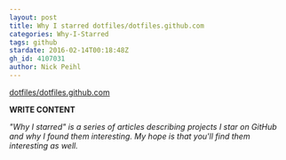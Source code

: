 ```yaml
---
layout: post
title: Why I starred dotfiles/dotfiles.github.com
categories: Why-I-Starred
tags: github
stardate: 2016-02-14T00:18:48Z
gh_id: 4107031
author: Nick Peihl
---
```


[dotfiles/dotfiles.github.com](star.repo.html_url)

**WRITE CONTENT**

*"Why I starred" is a series of articles describing projects I star on GitHub and why I found them interesting. My hope is that you'll find them interesting as well.*

